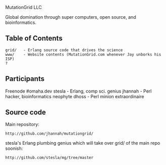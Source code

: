 MutationGrid LLC

Global domination through super computers, open source, and bioinformatics.


Table of Contents 
-----------------

    grid/   - Erlang source code that drives the science
    www/    - Website contents (MutationGrid.com whenever Jay unborks his ISP)
    ?


Participants
------------

Freenode #omaha.dev 
    stesla  - Erlang, comp sci. genius
    jhannah - Perl hacker, bioinformatics neophyte
    dhoss   - Perl minion extraordinaire


Source code
-----------
 
Main repository:
 
    http://github.com/jhannah/mutationgrid/
 
stesla's Erlang plumbing genius which will take over grid/ of the main repo
soonish:
 
    http://github.com/stesla/mg/tree/master

 
